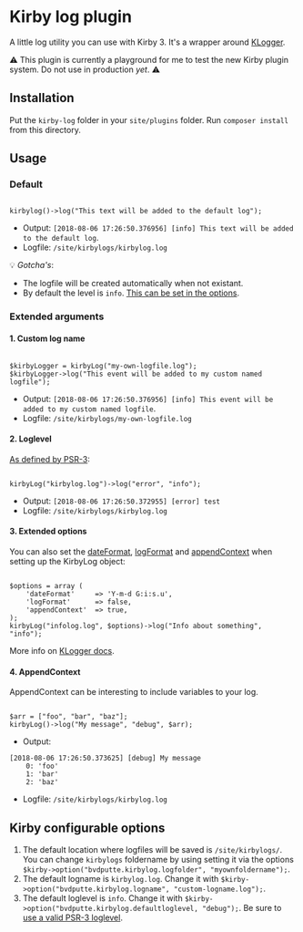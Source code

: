 # Kirby log plugin

A little log utility you can use with Kirby 3.
It's a wrapper around [KLogger](https://github.com/katzgrau/KLogger).

⚠️ This plugin is currently a playground for me to test the new Kirby plugin system. Do not use in production _yet_. ⚠️ 

## Installation

Put the `kirby-log` folder in your `site/plugins` folder.
Run `composer install` from this directory.

## Usage

### Default

```

kirbylog()->log("This text will be added to the default log");

```

- Output: `[2018-08-06 17:26:50.376956] [info] This text will be added to the default log`.
- Logfile: `/site/kirbylogs/kirbylog.log`

💡 *Gotcha's*:

- The logfile will be created automatically when not existant.
- By default the level is `info`. [This can be set in the options](#kirby-configurable-options).

### Extended arguments

#### 1. Custom log name

```

$kirbyLogger = kirbyLog("my-own-logfile.log");
$kirbyLogger->log("This event will be added to my custom named logfile");

```

- Output: `[2018-08-06 17:26:50.376956] [info] This event will be added to my custom named logfile`.
- Logfile: `/site/kirbylogs/my-own-logfile.log`

#### 2. Loglevel

[As defined by PSR-3](https://www.php-fig.org/psr/psr-3/#5-psrlogloglevel):

```

kirbyLog("kirbylog.log")->log("error", "info");

```

- Output: `[2018-08-06 17:26:50.372955] [error] test`
- Logfile: `/site/kirbylogs/kirbylog.log`

#### 3. Extended options

You can also set the [dateFormat](http://php.net/manual/en/function.date.php), [logFormat](https://github.com/katzgrau/KLogger#log-formatting) and [appendContext](#4-appendcontext) when setting up the KirbyLog object:

```

$options = array (
    'dateFormat'     => 'Y-m-d G:i:s.u',
    'logFormat'      => false,
    'appendContext'  => true,
);
kirbyLog("infolog.log", $options)->log("Info about something", "info");

```

More info on [KLogger docs](https://github.com/katzgrau/KLogger#additional-options).

#### 4. AppendContext

AppendContext can be interesting to include variables to your log.

```

$arr = ["foo", "bar", "baz"];
kirbyLog()->log("My message", "debug", $arr);

```

- Output: 
```
[2018-08-06 17:26:50.373625] [debug] My message
    0: 'foo'
    1: 'bar'
    2: 'baz'
```
- Logfile: `/site/kirbylogs/kirbylog.log`

## Kirby configurable options

1. The default location where logfiles will be saved is `/site/kirbylogs/`. You can change `kirbylogs` foldername by using setting it via the options `$kirby->option("bvdputte.kirbylog.logfolder", "myownfoldername");`.
2. The default logname is `kirbylog.log`. Change it with `$kirby->option("bvdputte.kirbylog.logname", "custom-logname.log");`.
3. The default loglevel is `info`. Change it with `$kirby->option("bvdputte.kirbylog.defaultloglevel, "debug");`. Be sure to [use a valid PSR-3 loglevel](#2-loglevel).
